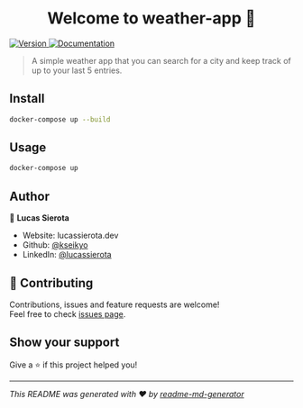 <h1 align="center">Welcome to weather-app 👋</h1>
<p>
  <a href="https://www.npmjs.com/package/weather-app" target="_blank">
    <img alt="Version" src="https://img.shields.io/npm/v/weather-app.svg">
  </a>
  <a href="https://github.com/kseikyo/weather-app" target="_blank">
    <img alt="Documentation" src="https://img.shields.io/badge/documentation-yes-brightgreen.svg" />
  </a>
</p>

> A simple weather app that you can search for a city and keep track of up to your last 5 entries.

## Install

```sh
docker-compose up --build
```

## Usage

```sh
docker-compose up
```

## Author

👤 **Lucas Sierota**

* Website: lucassierota.dev
* Github: [@kseikyo](https://github.com/kseikyo)
* LinkedIn: [@lucassierota](https://linkedin.com/in/lucassierota)

## 🤝 Contributing

Contributions, issues and feature requests are welcome!<br />Feel free to check [issues page](https://github.com/kseikyo/weather-app/issues). 

## Show your support

Give a ⭐️ if this project helped you!

***
_This README was generated with ❤️ by [readme-md-generator](https://github.com/kefranabg/readme-md-generator)_